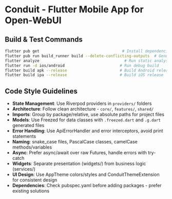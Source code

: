 # Conduit - Flutter Mobile App for Open-WebUI

## Build & Test Commands
```bash
flutter pub get                                    # Install dependencies
flutter pub run build_runner build --delete-conflicting-outputs  # Generate code
flutter analyze                                     # Run static analysis
flutter run -d ios/android                        # Run debug build
flutter build apk --release                       # Build Android release
flutter build ipa --release                       # Build iOS release
```

## Code Style Guidelines
- **State Management**: Use Riverpod providers in `providers/` folders
- **Architecture**: Follow clean architecture - `core/`, `features/`, `shared/`
- **Imports**: Group by package/relative, use absolute paths for project files
- **Models**: Use Freezed for data classes with `.freezed.dart` and `.g.dart` generated files
- **Error Handling**: Use ApiErrorHandler and error interceptors, avoid print statements
- **Naming**: snake_case files, PascalCase classes, camelCase methods/variables
- **Async**: Prefer async/await over raw Futures, handle errors with try-catch
- **Widgets**: Separate presentation (widgets/) from business logic (services/)
- **UI Design**: Use AppTheme colors/styles and ConduitThemeExtension for consistent design
- **Dependencies**: Check pubspec.yaml before adding packages - prefer existing solutions